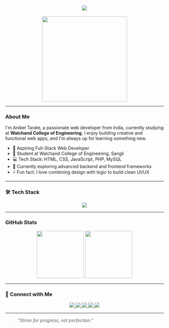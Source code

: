 <!-- Typing SVG Effect -->
<h1 align="center">
  <img src="https://readme-typing-svg.demolab.com/?lines=Hi,+I'm+Aniket+Tarate;Web+Developer+from+India;Student+at+Walchand+College&center=true&width=500&height=50">
</h1>

<p align="center">
  <img src="https://media.giphy.com/media/qgQUggAC3Pfv687qPC/giphy.gif" width="270" />
</p>

---

### About Me

I'm Aniket Tarate, a passionate web developer from India, currently studying at **Walchand College of Engineering**. I enjoy building creative and functional web apps, and I'm always up for learning something new.

- 🚀 Aspiring Full-Stack Web Developer  
- 🏫 Student at Walchand College of Engineering, Sangli  
- 💻 Tech Stack: HTML, CSS, JavaScript, PHP, MySQL  
- 🌱 Currently exploring advanced backend and frontend frameworks  
- ⚡ Fun fact: I love combining design with logic to build clean UI/UX  

---

### 🛠️ Tech Stack

<p align="center">
  <img src="https://skillicons.dev/icons?i=html,css,js,php,mysql,bootstrap,figma,git,github,vscode" />
</p>

---

### GitHub Stats

<p align="center">
  <img src="https://github-readme-stats.vercel.app/api?username=aniket-tarate&show_icons=true&theme=tokyonight" height="150" />
  <img src="https://github-readme-stats.vercel.app/api/top-langs/?username=aniket-tarate&layout=compact&theme=tokyonight" height="150"/>
</p>

---

### 🔗 Connect with Me

<p align="center">
  <a href="https://www.linkedin.com/in/aniket-tarate-11b797265?utm_source=share&utm_campaign=share_via&utm_content=profile&utm_medium=android_app">
    <img src="https://img.shields.io/badge/LinkedIn-blue?style=for-the-badge&logo=linkedin" />
  </a>
  <a href="mailto: aniket0150@gmail.com.com">
    <img src="https://img.shields.io/badge/Gmail-D14836?style=for-the-badge&logo=gmail&logoColor=white" />
  </a>
  <a href="https://www.instagram.com/aniket_tarate_04/">
    <img src="https://img.shields.io/badge/Instagram-E4405F?style=for-the-badge&logo=instagram&logoColor=white" />
  </a>
  <a href="https://leetcode.com/u/Aniket0150/">
    <img src="https://img.shields.io/badge/LeetCode-FFA116?style=for-the-badge&logo=leetcode&logoColor=black" />
  </a>
  <a href="https://www.hackerrank.com/profile/aniket_tarate">
    <img src="https://img.shields.io/badge/HackerRank-2EC866?style=for-the-badge&logo=hackerrank&logoColor=white" />  </a>
</p>



---

> *"Strive for progress, not perfection."*

